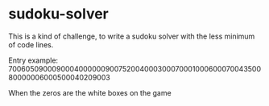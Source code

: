 sudoku-solver
=============
This is a kind of challenge, to write a sudoku solver with the less minimum of code lines.

Entry example:
700605090009000400000090075200400030007000100060007004350080000006000500040209003

When the zeros are the white boxes on the game




